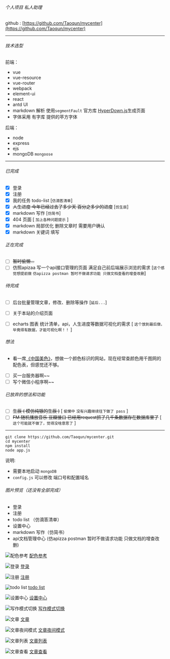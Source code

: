 ###### 个人项目 私人助理

github : [https://github.com/Taoqun/mycenter](https://github.com/Taoqun/mycenter)

-----------
###### 技术选型
前端：
- vue
- vue-resource
- vue-router
- webpack
- element-ui
- react
- antd UI
- markdown 解析 使用`segmentFault` 官方库 [HyperDown.js](https://github.com/SegmentFault/HyperDown.js)生成页面
- 字体采用 有字库 提供的苹方字体

后端：
- node
- express
- ejs
- mongoDB `mongoose`

--------------

###### 已完成
- [x] 登录
- [x] 注册
- [x] 我的任务 todo-list [`仿滴答清单`]
- [x] ~~人生进度 今年已经过去了多少天 百分之多少的进度~~ [`仿生辰`]
- [x] markdown 写作 [`仿简书`]
- [x] 404 页面 [ `加上各种问题提示` ]
- [x] markdown 局部优化 删除文章时 需要用户确认
- [x] markdown 关键词 填写

###### 正在完成
- [ ] ~~暂时偷懒...~~
- [ ] 仿照apizaa 写一个api接口管理的页面 满足自己前后端展示浏览的需求 [`这个感觉想提前做` `仿apizza postman 暂时不做请求功能 只做文档查看的增查改删`]

###### 待完成
- [ ] 后台批量管理文章，修改、删除等操作 [`延后...`]
- [ ] 关于本站的介绍页面
- [ ] echarts 图表 统计清单，api，人生进度等数据可视化的需求 [ `这个放到最后做，毕竟得有数据，才能可视化啊！！` ]


###### 想法
- 看一席[《中国美色》](http://v.youku.com/v_show/id_XMjUzMDE4OTU4OA==.html?spm=a2h0z.8244218.2371631.5&from=y1.9-3.1)，想做一个颜色标识的网站，现在经常查颜色用千图网的配色表，但感觉还不够。
- [ ] 买一台服务器啊~~
- [ ] 写个微信小程序啊~~

######  已放弃的想法和功能
- [ ] ~~生辰 ( 模仿纯银的生辰 )~~ [ `偷懒中` `没有兴趣继续往下做了 pass` ]
- [ ] ~~FM 随机播放音乐 豆瓣接口 已经用request抓了几千条数据存在数据库里了~~ [ `这个可能就不做了，觉得没啥意思了` ]

---------------

```
git clone https://github.com/Taoqun/mycenter.git
cd mycenter
npm install
node app.js
```

说明:
- 需要本地启动 `mongoDB`
- `config.js` 可以修改 端口号和配置域名

###### 图片预览（还没有全部完成）

- 登录
- 注册
- todo list （仿滴答清单）
- 设置中心
- markdown 写作（仿简书）
- api文档管理中心 (仿apizza postman 暂时不做请求功能 只做文档的增查改删)

![配色参考](http://ocrcrbkp1.bkt.clouddn.com/myCenter/color.jpg)
[配色参考](http://ocrcrbkp1.bkt.clouddn.com/myCenter/color.jpg)

![登录](http://ocrcrbkp1.bkt.clouddn.com/myCenter/login.png)
[登录](http://ocrcrbkp1.bkt.clouddn.com/myCenter/login.png)

![注册](http://ocrcrbkp1.bkt.clouddn.com/myCenter/register.png)
[注册](http://ocrcrbkp1.bkt.clouddn.com/myCenter/register.png)

![todo list](http://ocrcrbkp1.bkt.clouddn.com/myCenter/todo_list.png)
[todo list](http://ocrcrbkp1.bkt.clouddn.com/myCenter/todo_list.png)

![设置中心](http://ocrcrbkp1.bkt.clouddn.com/myCenter/setting.png)
[设置中心](http://ocrcrbkp1.bkt.clouddn.com/myCenter/setting.png)

![写作模式切换](http://ocrcrbkp1.bkt.clouddn.com/myCenter/%E6%96%87%E7%AB%A0-%E5%86%99%E4%BD%9C%E6%A8%A1%E5%BC%8F%E5%88%87%E6%8D%A2.png)
[写作模式切换](http://ocrcrbkp1.bkt.clouddn.com/myCenter/%E6%96%87%E7%AB%A0-%E5%86%99%E4%BD%9C%E6%A8%A1%E5%BC%8F%E5%88%87%E6%8D%A2.png)

![文章](http://ocrcrbkp1.bkt.clouddn.com/myCenter/%E6%96%87%E7%AB%A0.png)
[文章](http://ocrcrbkp1.bkt.clouddn.com/myCenter/%E6%96%87%E7%AB%A0.png)

![文章夜间模式](http://ocrcrbkp1.bkt.clouddn.com/myCenter/%E6%96%87%E7%AB%A0%E5%A4%9C%E9%97%B4%E6%A8%A1%E5%BC%8F.png)
[文章夜间模式](http://ocrcrbkp1.bkt.clouddn.com/myCenter/%E6%96%87%E7%AB%A0%E5%A4%9C%E9%97%B4%E6%A8%A1%E5%BC%8F.png)

![文章列表](http://ocrcrbkp1.bkt.clouddn.com/myCenter/%E6%96%87%E7%AB%A0%E5%88%97%E8%A1%A8.png)
[文章列表](http://ocrcrbkp1.bkt.clouddn.com/myCenter/%E6%96%87%E7%AB%A0%E5%88%97%E8%A1%A8.png)

![文章查看](http://ocrcrbkp1.bkt.clouddn.com/myCenter/paper.png)
[文章查看](http://ocrcrbkp1.bkt.clouddn.com/myCenter/paper.png)
